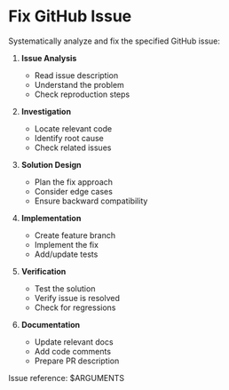 # Fix GitHub Issue

Systematically analyze and fix the specified GitHub issue:

1. **Issue Analysis**
   - Read issue description
   - Understand the problem
   - Check reproduction steps

2. **Investigation**
   - Locate relevant code
   - Identify root cause
   - Check related issues

3. **Solution Design**
   - Plan the fix approach
   - Consider edge cases
   - Ensure backward compatibility

4. **Implementation**
   - Create feature branch
   - Implement the fix
   - Add/update tests

5. **Verification**
   - Test the solution
   - Verify issue is resolved
   - Check for regressions

6. **Documentation**
   - Update relevant docs
   - Add code comments
   - Prepare PR description

Issue reference: $ARGUMENTS